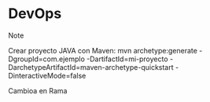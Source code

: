 # DevOps
> [!NOTE]
> Crear proyecto JAVA con Maven:
>mvn archetype:generate -DgroupId=com.ejemplo -DartifactId=mi-proyecto -DarchetypeArtifactId=maven-archetype-quickstart -DinteractiveMode=false

Cambioa en Rama